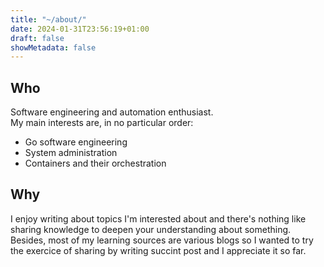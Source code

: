 ```yaml
---
title: "~/about/"
date: 2024-01-31T23:56:19+01:00
draft: false
showMetadata: false
---
```


## Who

Software engineering and automation enthusiast.
<br> 
My main interests are, in no particular order: 
- Go software engineering 
- System administration
- Containers and their orchestration

## Why

I enjoy writing about topics I'm interested about and there's nothing like sharing knowledge to deepen your understanding about something.
<br>
Besides, most of my learning sources are various blogs so I wanted to try the exercice of sharing by writing succint post and I appreciate it so far.

